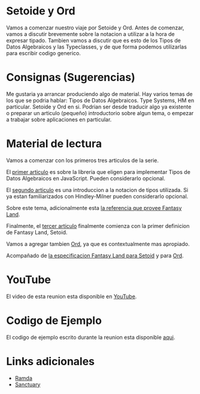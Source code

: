 # Setoide y Ord

Vamos a comenzar nuestro viaje por Setoide y Ord. Antes de comenzar, vamos a discutir brevemente sobre la notacion a utilizar a la hora de expresar tipado. Tambien vamos a discutir que es esto de los Tipos de Datos Algebraicos y las Typeclasses, y de que forma podemos utilizarlas para escribir codigo generico.

# Consignas (Sugerencias)

Me gustaria ya arrancar produciendo algo de material. Hay varios temas de los que se podria hablar: Tipos de Datos Algebraicos. Type Systems, HM en particular. Setoide y Ord en si. Podrian ser desde traducir algo ya existente o preparar un articulo (pequeño) introductorio sobre algun tema, o empezar a trabajar sobre aplicaciones en particular.

# Material de lectura

Vamos a comenzar con los primeros tres articulos de la serie.

El [primer articulo](http://www.tomharding.me/2017/03/03/fantas-eel-and-specification/) es sobre la libreria que eligen para implementar Tipos de Datos Algebraicos en JavaScript. Pueden considerarlo opcional.

El [segundo articulo](http://www.tomharding.me/2017/03/08/fantas-eel-and-specification-2/) es una introduccion a la notacion de tipos utilizada. Si ya estan familiarizados con Hindley-Milner pueden considerarlo opcional.

Sobre este tema, adicionalmente esta [la referencia que provee Fantasy Land](https://github.com/fantasyland/fantasy-land#type-signature-notation).

Finalmente, el [tercer articulo](http://www.tomharding.me/2017/03/09/fantas-eel-and-specification-3/) finalmente comienza con la primer definicion de Fantasy Land, Setoid.

Vamos a agregar tambien [Ord](http://www.tomharding.me/2017/04/09/fantas-eel-and-specification-3.5/), ya que es contextualmente mas apropiado.

Acompañado de [la especificacion Fantasy Land para Setoid](https://github.com/fantasyland/fantasy-land#setoid) y para [Ord](https://github.com/fantasyland/fantasy-land#ord).

# YouTube

El video de esta reunion esta disponible en [YouTube](https://www.youtube.com/watch?v=rIUBzLdhbgY).

# Codigo de Ejemplo

El codigo de ejemplo escrito durante la reunion esta disponible [aqui](https://github.com/circulo-aprendizaje/programacion-funcional/tree/master/avanzado/01-setoide-ord/examples.js).

# Links adicionales

* [Ramda](http://ramdajs.com/docs/)
* [Sanctuary](https://sanctuary.js.org/)